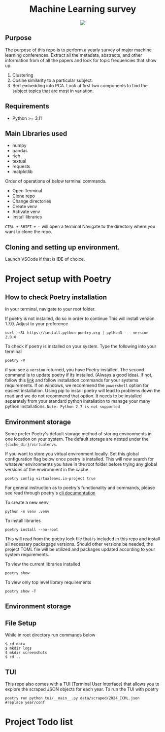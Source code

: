 <h1 align="center">
  <b>Machine Learning survey</b><br>
</h1>

<p align="center">
      <a href="https://www.python.org/">
        <img src="https://img.shields.io/badge/Python-3.8-ff69b4.svg" /></a>    
</p>


## Purpose

The purpose of this repo is to perform a yearly survey of major machine learning conferences.  Extract all the metadata, abstracts, and other information from of all the papers and look for topic frequencies that show up.  

1. Clustering
2. Cosine similarity to a particular subject.
3. Bert embedding into PCA.  Look at first two components to find the subject topics that are most in variation.

## Requirements
- Python >= 3.11

## Main Libraries used
- numpy
- pandas
- rich
- textual
- requests
- matplotlib

Order of operations of below terminal commands. 
- Open Terminal
- Clone repo
- Change directories
- Create venv
- Activate venv
- Install libraries

`CTRL + SHIFT + ~` will open a terminal
Navigate to the directory where you want to clone the repo. 

## Cloning and setting up environment.
Launch VSCode if that is IDE of choice.

# Project setup with Poetry

## How to check Poetry installation

In your terminal, navigate to your root folder.

If poetry is not installed, do so in order to continue
This will install version 1.7.0.  Adjust to your preference

```terminal
curl -sSL https://install.python-poetry.org | python3 - --version 2.0.0
```

To check if poetry is installed on your system. Type the following into your terminal

```terminal
poetry -V
```

if you see a `version` returned, you have Poetry installed.  The second command is to update poetry if its installed. (Always a good idea). If not, follow this [link](https://python-poetry.org/docs/) and follow installation commands for your systems requirements. If on windows, we recommend the `powershell` option for easiest installation. Using pip to install poetry will lead to problems down the road and we do not recommend that option.  It needs to be installed separately from your standard python installation to manage your many python installations.  `Note: Python 2.7 is not supported`

## Environment storage

Some prefer Poetry's default storage method of storing environments in one location on your system.  The default storage are nested under the `{cache_dir}/virtualenvs`.  

If you want to store you virtual environment locally.  Set this global configuration flag below once poetry is installed.  This will now search for whatever environments you have in the root folder before trying any global versions of the environment in the cache.

```terminal
poetry config virtualenvs.in-project true
```

For general instruction as to poetry's functionality and commands, please see read through poetry's [cli documentation](https://python-poetry.org/docs/cli/)

To create a new venv

```terminal
python -m venv .venv
```

To install libraries

```terminal
poetry install --no-root
```

This will read from the poetry lock file that is included
in this repo and install all necessary packagage versions.  Should other
versions be needed, the project TOML file will be utilized and packages updated according to your system requirements.  

To view the current libraries installed

```terminal
poetry show
```

To view only top level library requirements

```terminal
poetry show -T
```


## Environment storage
## File Setup

While in root directory run commands below

```
$ cd data
$ mkdir logs
$ mkdir screenshots
$ cd ..
```

## TUI

This repo also comes with a TUI (Terminal User Interface) that allows you to explore the scraped JSON objects for each year.  To run the TUI with poetry

```terminal
poetry run python tui/__main__.py data/scraped/2024_ICML.json 
#replace year/conf
```


# Project Todo list
